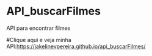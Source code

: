 # API_buscarFilmes
API para encontrar filmes

#Clique aqui e veja minha API:https://jakelinevpereira.github.io/api_buscarFilmes/
